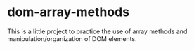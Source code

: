 # dom-array-methods
 This is a little project to practice the use of array methods and manipulation/organization of DOM elements.

